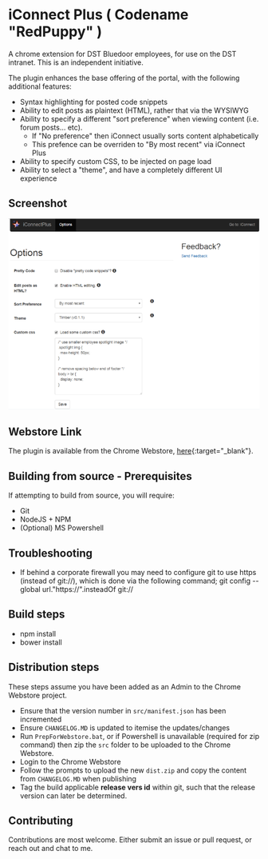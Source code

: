 iConnect Plus ( Codename "RedPuppy" )
======================================
A chrome extension for DST Bluedoor employees, for use on the DST intranet.
This is an independent initiative.

The plugin enhances the base offering of the portal, with the following additional features:

- Syntax highlighting for posted code snippets
- Ability to edit posts as plaintext (HTML), rather that via the WYSIWYG
- Ability to specify a different "sort preference" when viewing content (i.e. forum posts... etc).
  - If "No preference" then iConnect usually sorts content alphabetically
  - This prefence can be overriden to "By most recent" via iConnect Plus
- Ability to specify custom CSS, to be injected on page load
- Ability to select a "theme", and have a completely different UI experience


## Screenshot

![iConnect Plus Screenshot][screenshot]

## Webstore Link

The plugin is available from the Chrome Webstore, [here]([https://chrome.google.com/webstore/detail/iconnectplus-bluedoor/gaipmclnjcnaepijeohadnbpmejeiiii]){:target="_blank"}.


## Building from source - Prerequisites

If attempting to build from source, you will require:

- Git
- NodeJS + NPM
- (Optional) MS Powershell

## Troubleshooting

- If behind a corporate firewall you may need to configure git to use https (instead of git://), which is done via the following command;
    git config --global url."https://".insteadOf git://


## Build steps

- npm install
- bower install


## Distribution steps

These steps assume you have been added as an Admin to the Chrome Webstore project.

- Ensure that the version number in `src/manifest.json` has been incremented
- Ensure `CHANGELOG.MD` is updated to itemise the updates/changes
- Run `PrepForWebstore.bat`, or if Powershell is unavailable (required for zip command) then zip the `src` folder to be uploaded to the Chrome Webstore.
- Login to the Chrome Webstore
- Follow the prompts to upload the new `dist.zip` and copy the content from `CHANGELOG.MD` when publishing
- Tag the build applicable **release vers id** within git, such that the release version can later be determined.


## Contributing

Contributions are most welcome.
Either submit an issue or pull request, or reach out and chat to me.


[screenshot]: webstore-assets/screenshot.png  "Options page"